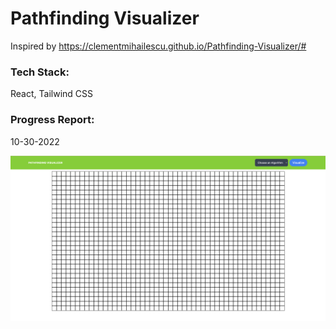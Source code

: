 # Pathfinding Visualizer
Inspired by https://clementmihailescu.github.io/Pathfinding-Visualizer/#

### Tech Stack:
React, Tailwind CSS

### Progress Report:
10-30-2022

<img src="/README-imgs/10-30-update.png" alt="Home Page">
